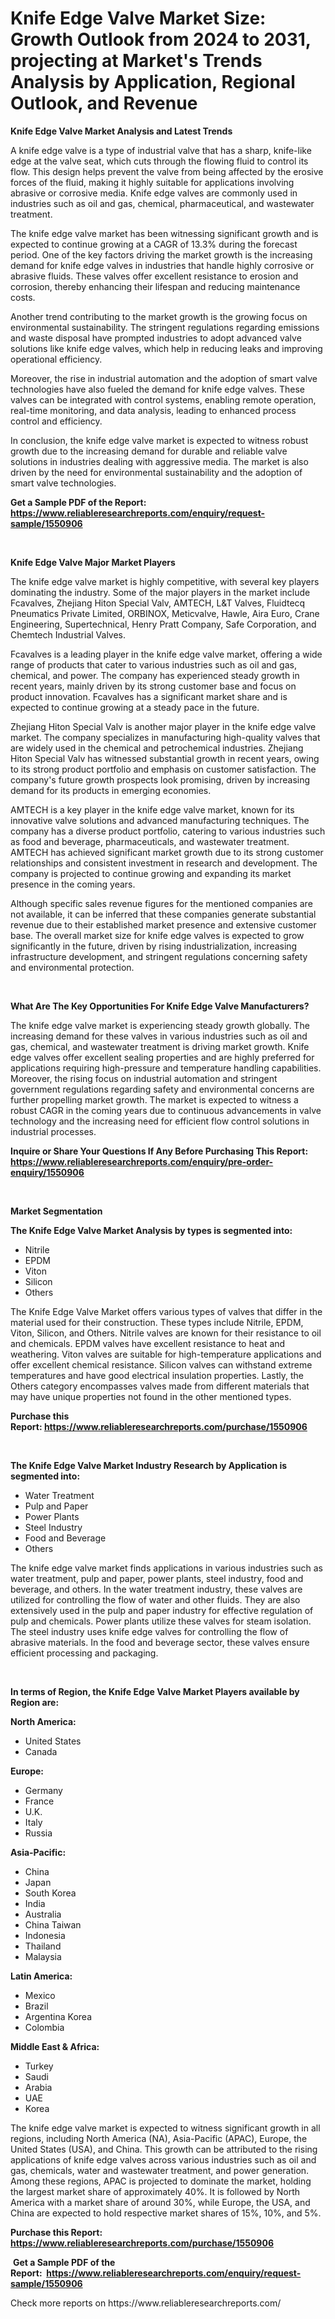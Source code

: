<p><h1>Knife Edge Valve Market Size: Growth Outlook from 2024 to 2031, projecting at Market's Trends Analysis by Application, Regional Outlook, and Revenue</h1></p><p><strong>Knife Edge Valve Market Analysis and Latest Trends</strong></p>
<p><p>A knife edge valve is a type of industrial valve that has a sharp, knife-like edge at the valve seat, which cuts through the flowing fluid to control its flow. This design helps prevent the valve from being affected by the erosive forces of the fluid, making it highly suitable for applications involving abrasive or corrosive media. Knife edge valves are commonly used in industries such as oil and gas, chemical, pharmaceutical, and wastewater treatment.</p><p>The knife edge valve market has been witnessing significant growth and is expected to continue growing at a CAGR of 13.3% during the forecast period. One of the key factors driving the market growth is the increasing demand for knife edge valves in industries that handle highly corrosive or abrasive fluids. These valves offer excellent resistance to erosion and corrosion, thereby enhancing their lifespan and reducing maintenance costs.</p><p>Another trend contributing to the market growth is the growing focus on environmental sustainability. The stringent regulations regarding emissions and waste disposal have prompted industries to adopt advanced valve solutions like knife edge valves, which help in reducing leaks and improving operational efficiency.</p><p>Moreover, the rise in industrial automation and the adoption of smart valve technologies have also fueled the demand for knife edge valves. These valves can be integrated with control systems, enabling remote operation, real-time monitoring, and data analysis, leading to enhanced process control and efficiency.</p><p>In conclusion, the knife edge valve market is expected to witness robust growth due to the increasing demand for durable and reliable valve solutions in industries dealing with aggressive media. The market is also driven by the need for environmental sustainability and the adoption of smart valve technologies.</p></p>
<p><strong>Get a Sample PDF of the Report:&nbsp; <a href="https://www.reliableresearchreports.com/enquiry/request-sample/1550906">https://www.reliableresearchreports.com/enquiry/request-sample/1550906</a></strong></p>
<p>&nbsp;</p>
<p><strong>Knife Edge Valve Major Market Players</strong></p>
<p><p>The knife edge valve market is highly competitive, with several key players dominating the industry. Some of the major players in the market include Fcavalves, Zhejiang Hiton Special Valv, AMTECH, L&T Valves, Fluidtecq Pneumatics Private Limited, ORBINOX, Meticvalve, Hawle, Aira Euro, Crane Engineering, Supertechnical, Henry Pratt Company, Safe Corporation, and Chemtech Industrial Valves.</p><p>Fcavalves is a leading player in the knife edge valve market, offering a wide range of products that cater to various industries such as oil and gas, chemical, and power. The company has experienced steady growth in recent years, mainly driven by its strong customer base and focus on product innovation. Fcavalves has a significant market share and is expected to continue growing at a steady pace in the future.</p><p>Zhejiang Hiton Special Valv is another major player in the knife edge valve market. The company specializes in manufacturing high-quality valves that are widely used in the chemical and petrochemical industries. Zhejiang Hiton Special Valv has witnessed substantial growth in recent years, owing to its strong product portfolio and emphasis on customer satisfaction. The company's future growth prospects look promising, driven by increasing demand for its products in emerging economies.</p><p>AMTECH is a key player in the knife edge valve market, known for its innovative valve solutions and advanced manufacturing techniques. The company has a diverse product portfolio, catering to various industries such as food and beverage, pharmaceuticals, and wastewater treatment. AMTECH has achieved significant market growth due to its strong customer relationships and consistent investment in research and development. The company is projected to continue growing and expanding its market presence in the coming years.</p><p>Although specific sales revenue figures for the mentioned companies are not available, it can be inferred that these companies generate substantial revenue due to their established market presence and extensive customer base. The overall market size for knife edge valves is expected to grow significantly in the future, driven by rising industrialization, increasing infrastructure development, and stringent regulations concerning safety and environmental protection.</p></p>
<p>&nbsp;</p>
<p><strong>What Are The Key Opportunities For Knife Edge Valve Manufacturers?</strong></p>
<p><p>The knife edge valve market is experiencing steady growth globally. The increasing demand for these valves in various industries such as oil and gas, chemical, and wastewater treatment is driving market growth. Knife edge valves offer excellent sealing properties and are highly preferred for applications requiring high-pressure and temperature handling capabilities. Moreover, the rising focus on industrial automation and stringent government regulations regarding safety and environmental concerns are further propelling market growth. The market is expected to witness a robust CAGR in the coming years due to continuous advancements in valve technology and the increasing need for efficient flow control solutions in industrial processes.</p></p>
<p><strong>Inquire or Share Your Questions If Any Before Purchasing This Report: <a href="https://www.reliableresearchreports.com/enquiry/pre-order-enquiry/1550906">https://www.reliableresearchreports.com/enquiry/pre-order-enquiry/1550906</a></strong></p>
<p>&nbsp;</p>
<p><strong>Market Segmentation</strong></p>
<p><strong>The Knife Edge Valve Market Analysis by types is segmented into:</strong></p>
<p><ul><li>Nitrile</li><li>EPDM</li><li>Viton</li><li>Silicon</li><li>Others</li></ul></p>
<p><p>The Knife Edge Valve Market offers various types of valves that differ in the material used for their construction. These types include Nitrile, EPDM, Viton, Silicon, and Others. Nitrile valves are known for their resistance to oil and chemicals. EPDM valves have excellent resistance to heat and weathering. Viton valves are suitable for high-temperature applications and offer excellent chemical resistance. Silicon valves can withstand extreme temperatures and have good electrical insulation properties. Lastly, the Others category encompasses valves made from different materials that may have unique properties not found in the other mentioned types.</p></p>
<p><strong>Purchase this Report:&nbsp;<a href="https://www.reliableresearchreports.com/purchase/1550906">https://www.reliableresearchreports.com/purchase/1550906</a></strong></p>
<p>&nbsp;</p>
<p><strong>The Knife Edge Valve Market Industry Research by Application is segmented into:</strong></p>
<p><ul><li>Water Treatment</li><li>Pulp and Paper</li><li>Power Plants</li><li>Steel Industry</li><li>Food and Beverage</li><li>Others</li></ul></p>
<p><p>The knife edge valve market finds applications in various industries such as water treatment, pulp and paper, power plants, steel industry, food and beverage, and others. In the water treatment industry, these valves are utilized for controlling the flow of water and other fluids. They are also extensively used in the pulp and paper industry for effective regulation of pulp and chemicals. Power plants utilize these valves for steam isolation. The steel industry uses knife edge valves for controlling the flow of abrasive materials. In the food and beverage sector, these valves ensure efficient processing and packaging.</p></p>
<p>&nbsp;</p>
<p><strong>In terms of Region, the Knife Edge Valve Market Players available by Region are:</strong></p>
<p>
    <p> <strong> North America: </strong>
        <ul>
            <li>United States</li>
            <li>Canada</li>
        </ul>
        </p> 
    <p> <strong> Europe: </strong>
        <ul>
            <li>Germany</li>
            <li>France</li>
            <li>U.K.</li>
            <li>Italy</li>
            <li>Russia</li>
        </ul>
        </p> 
    <p> <strong> Asia-Pacific: </strong>
        <ul>
            <li>China</li>
            <li>Japan</li>
            <li>South Korea</li>
            <li>India</li>
            <li>Australia</li>
            <li>China Taiwan</li>
            <li>Indonesia</li>
            <li>Thailand</li>
            <li>Malaysia</li>
        </ul>
        </p> 
    <p> <strong> Latin America: </strong>
        <ul>
            <li>Mexico</li>
            <li>Brazil</li>
            <li>Argentina Korea</li>
            <li>Colombia</li>
        </ul>
        </p> 
    <p> <strong> Middle East & Africa: </strong>
        <ul>
            <li>Turkey</li>
            <li>Saudi</li>
            <li>Arabia</li>
            <li>UAE</li>
            <li>Korea</li>
        </ul>
    </p>
    </p>
<p><p>The knife edge valve market is expected to witness significant growth in all regions, including North America (NA), Asia-Pacific (APAC), Europe, the United States (USA), and China. This growth can be attributed to the rising applications of knife edge valves across various industries such as oil and gas, chemicals, water and wastewater treatment, and power generation. Among these regions, APAC is projected to dominate the market, holding the largest market share of approximately 40%. It is followed by North America with a market share of around 30%, while Europe, the USA, and China are expected to hold respective market shares of 15%, 10%, and 5%.</p></p>
<p><strong>Purchase this Report: <a href="https://www.reliableresearchreports.com/purchase/1550906">https://www.reliableresearchreports.com/purchase/1550906</a></strong></p>
<p>&nbsp;<strong>Get a Sample PDF of the Report:&nbsp;&nbsp;<a href="https://www.reliableresearchreports.com/enquiry/request-sample/1550906">https://www.reliableresearchreports.com/enquiry/request-sample/1550906</a></strong></p>
<p><strong></strong></p>
<p>Check more reports on https://www.reliableresearchreports.com/</p>
